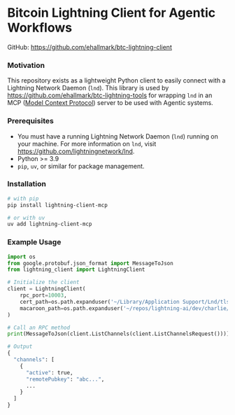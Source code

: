 # Bitcoin Lightning Client for Agentic Workflows

GitHub: https://github.com/ehallmark/btc-lightning-client

### Motivation

This repository exists as a lightweight Python client to easily connect with a Lightning Network Daemon (`lnd`). This library is used by https://github.com/ehallmark/btc-lightning-tools for wrapping `lnd` in an MCP ([Model Context Protocol](https://docs.anthropic.com/en/docs/agents-and-tools/mcp)) server to be used with Agentic systems. 

### Prerequisites

+ You must have a running Lightning Network Daemon (`lnd`) running on your machine. For more information on `lnd`, visit https://github.com/lightningnetwork/lnd.
+ Python >= 3.9
+ `pip`, `uv`, or similar for package management.

### Installation

```bash
# with pip
pip install lightning-client-mcp

# or with uv
uv add lightning-client-mcp
```

### Example Usage

```python
import os
from google.protobuf.json_format import MessageToJson
from lightning_client import LightningClient

# Initialize the client
client = LightningClient(
    rpc_port=10003,
    cert_path=os.path.expanduser('~/Library/Application Support/Lnd/tls.cert'),
    macaroon_path=os.path.expanduser('~/repos/lightning-ai/dev/charlie/data/chain/bitcoin/simnet/admin.macaroon')
)

# Call an RPC method
print(MessageToJson(client.ListChannels(client.ListChannelsRequest())))

# Output
{
  "channels": [
    {
      "active": true,
      "remotePubkey": "abc...",
      ...
    }
  ]
}
```

